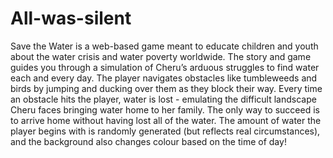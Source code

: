 # All-was-silent
Save the Water is a web-based game meant to educate children and youth about the water crisis and water poverty worldwide. The story and game guides you through a simulation of Cheru’s arduous struggles to find water each and every day. The player navigates obstacles like tumbleweeds and birds by jumping and ducking over them as they block their way. Every time an obstacle hits the player, water is lost - emulating the difficult landscape Cheru faces bringing water home to her family. The only way to succeed is to arrive home without having lost all of the water. The amount of water the player begins with is randomly generated (but reflects real circumstances), and the background also changes colour based on the time of day!
